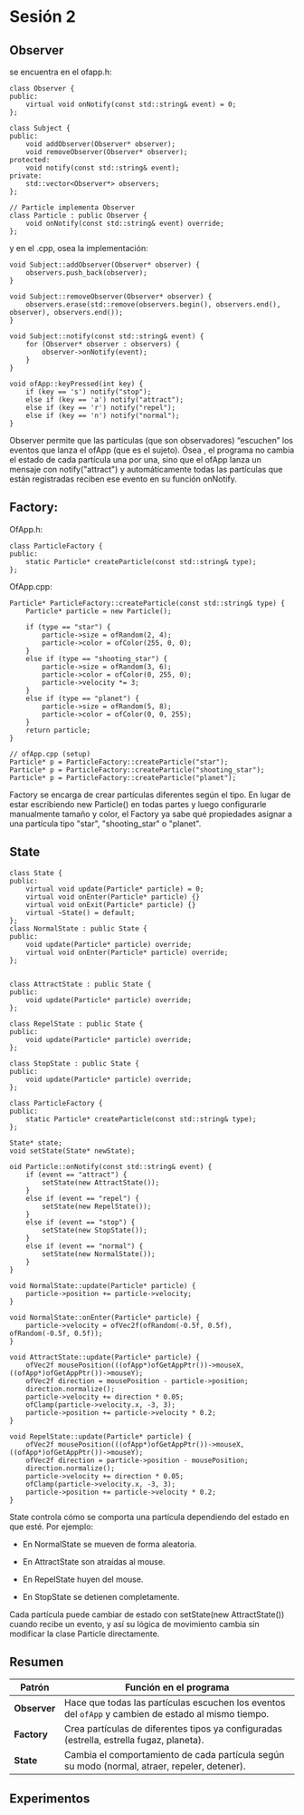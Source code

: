 # Sesión 2  
## Observer  
se encuentra en el ofapp.h:  
```
class Observer {                                  
public:
    virtual void onNotify(const std::string& event) = 0;   
};

class Subject {                                  
public:
    void addObserver(Observer* observer);         
    void removeObserver(Observer* observer);      
protected:
    void notify(const std::string& event);       
private:
    std::vector<Observer*> observers;            
};

// Particle implementa Observer
class Particle : public Observer {                
    void onNotify(const std::string& event) override; 
};  
```
y en el .cpp, osea la implementación:
```
void Subject::addObserver(Observer* observer) {
    observers.push_back(observer);
}

void Subject::removeObserver(Observer* observer) {
    observers.erase(std::remove(observers.begin(), observers.end(), observer), observers.end());
}

void Subject::notify(const std::string& event) {
    for (Observer* observer : observers) {
        observer->onNotify(event);
    }
}

void ofApp::keyPressed(int key) {                         
    if (key == 's') notify("stop");                        
    else if (key == 'a') notify("attract");
    else if (key == 'r') notify("repel");                 
    else if (key == 'n') notify("normal");                
}
```  
Observer permite que las partículas (que son observadores) “escuchen” los eventos que lanza el ofApp (que es el sujeto).
Ósea , el programa no cambia el estado de cada partícula una por una, sino que el ofApp lanza un mensaje con notify("attract") y automáticamente todas las partículas que están registradas reciben ese evento en su función onNotify.

## Factory:  
OfApp.h:
```  
class ParticleFactory {
public:
    static Particle* createParticle(const std::string& type);
};
```  
OfApp.cpp:
``` 
Particle* ParticleFactory::createParticle(const std::string& type) {
    Particle* particle = new Particle();

    if (type == "star") {
        particle->size = ofRandom(2, 4);
        particle->color = ofColor(255, 0, 0);
    }
    else if (type == "shooting_star") {
        particle->size = ofRandom(3, 6);
        particle->color = ofColor(0, 255, 0);
        particle->velocity *= 3;
    }
    else if (type == "planet") {
        particle->size = ofRandom(5, 8);
        particle->color = ofColor(0, 0, 255);
    }
    return particle;
}
```
```     
// ofApp.cpp (setup)
Particle* p = ParticleFactory::createParticle("star");           
Particle* p = ParticleFactory::createParticle("shooting_star");  
Particle* p = ParticleFactory::createParticle("planet");         
```   
Factory se encarga de crear partículas diferentes según el tipo. En lugar de estar escribiendo new Particle() en todas partes y luego configurarle manualmente tamaño y color, el Factory ya sabe qué propiedades asignar a una partícula tipo "star", "shooting_star" o "planet".

## State   
```
class State {
public:
    virtual void update(Particle* particle) = 0;
    virtual void onEnter(Particle* particle) {}
    virtual void onExit(Particle* particle) {}
    virtual ~State() = default;
};
class NormalState : public State {
public:
    void update(Particle* particle) override;
    virtual void onEnter(Particle* particle) override;
};


class AttractState : public State {
public:
    void update(Particle* particle) override;
};

class RepelState : public State {
public:
    void update(Particle* particle) override;
};

class StopState : public State {
public:
    void update(Particle* particle) override;
};

class ParticleFactory {
public:
    static Particle* createParticle(const std::string& type);
};

State* state;                        
void setState(State* newState);
```    
``` 
oid Particle::onNotify(const std::string& event) {
    if (event == "attract") {
        setState(new AttractState());
    }
    else if (event == "repel") {
        setState(new RepelState());
    }
    else if (event == "stop") {
        setState(new StopState());
    }
    else if (event == "normal") {
        setState(new NormalState());
    }
}

void NormalState::update(Particle* particle) {
    particle->position += particle->velocity;
}

void NormalState::onEnter(Particle* particle) {
    particle->velocity = ofVec2f(ofRandom(-0.5f, 0.5f), ofRandom(-0.5f, 0.5f));
}

void AttractState::update(Particle* particle) {
    ofVec2f mousePosition(((ofApp*)ofGetAppPtr())->mouseX, ((ofApp*)ofGetAppPtr())->mouseY);
    ofVec2f direction = mousePosition - particle->position;
    direction.normalize();
    particle->velocity += direction * 0.05;
    ofClamp(particle->velocity.x, -3, 3);
    particle->position += particle->velocity * 0.2;
}

void RepelState::update(Particle* particle) {
    ofVec2f mousePosition(((ofApp*)ofGetAppPtr())->mouseX, ((ofApp*)ofGetAppPtr())->mouseY);
    ofVec2f direction = particle->position - mousePosition;
    direction.normalize();
    particle->velocity += direction * 0.05;
    ofClamp(particle->velocity.x, -3, 3);
    particle->position += particle->velocity * 0.2;
}
```   
State controla cómo se comporta una partícula dependiendo del estado en que esté. Por ejemplo:

- En NormalState se mueven de forma aleatoria.

- En AttractState son atraídas al mouse.

- En RepelState huyen del mouse.

- En StopState se detienen completamente.

Cada partícula puede cambiar de estado con setState(new AttractState()) cuando recibe un evento, y así su lógica de movimiento cambia sin modificar la clase Particle directamente.

## Resumen   

| Patrón | Función en el programa |
| --- | --- |
| **Observer** | Hace que todas las partículas escuchen los eventos del `ofApp` y cambien de estado al mismo tiempo. |
| **Factory** | Crea partículas de diferentes tipos ya configuradas (estrella, estrella fugaz, planeta). |
| **State** | Cambia el comportamiento de cada partícula según su modo (normal, atraer, repeler, detener). |

## Experimentos 